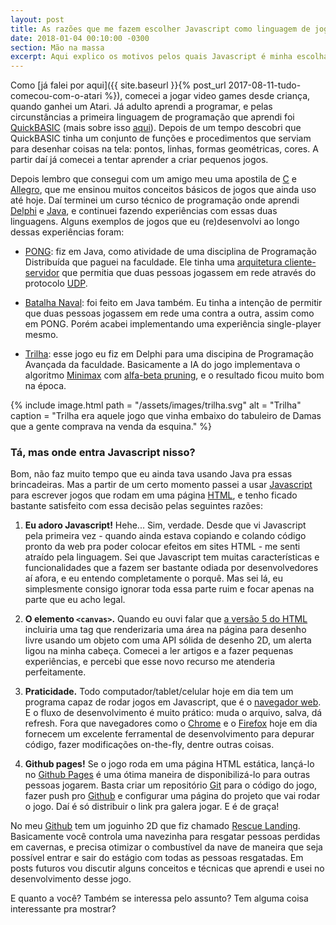 ```yaml
---
layout: post
title: As razões que me fazem escolher Javascript como linguagem de jogos
date: 2018-01-04 00:10:00 -0300
section: Mão na massa
excerpt: Aqui explico os motivos pelos quais Javascript é minha escolha número um para programar pequenos jogos 2D hoje em dia.
---
```


Como [já falei por aqui]({{ site.baseurl }}{% post_url 2017-08-11-tudo-comecou-com-o-atari %}), comecei a jogar video games desde criança, quando ganhei um Atari. Já adulto aprendi a programar, e pelas circunstâncias a primeira linguagem de programação que aprendi foi [QuickBASIC](https://pt.wikipedia.org/wiki/QuickBASIC) (mais sobre isso [aqui](https://tnaires.github.io/)). Depois de um tempo descobri que QuickBASIC tinha um conjunto de funções e procedimentos que serviam para desenhar coisas na tela: pontos, linhas, formas geométricas, cores. A partir daí já comecei a tentar aprender a criar pequenos jogos.

Depois lembro que consegui com um amigo meu uma apostila de [C](https://pt.wikipedia.org/wiki/C_(linguagem_de_programa%C3%A7%C3%A3o)) e [Allegro](http://liballeg.org/), que me ensinou muitos conceitos básicos de jogos que ainda uso até hoje. Daí terminei um curso técnico de programação onde aprendi [Delphi](https://pt.wikipedia.org/wiki/Embarcadero_Delphi) e [Java](https://pt.wikipedia.org/wiki/Java_(linguagem_de_programa%C3%A7%C3%A3o)), e continuei fazendo experiências com essas duas linguagens. Alguns exemplos de jogos que eu (re)desenvolvi ao longo dessas experiências foram:

- [PONG](https://pt.wikipedia.org/wiki/Pong): fiz em Java, como atividade de uma disciplina de Programação Distribuída que paguei na faculdade. Ele tinha uma [arquitetura cliente-servidor](https://pt.wikipedia.org/wiki/Cliente-servidor) que permitia que duas pessoas jogassem em rede através do protocolo [UDP](https://pt.wikipedia.org/wiki/User_Datagram_Protocol).

- [Batalha Naval](https://pt.wikipedia.org/wiki/Batalha_naval_(jogo)): foi feito em Java também. Eu tinha a intenção de permitir que duas pessoas jogassem em rede uma contra a outra, assim como em PONG. Porém acabei implementando uma experiência single-player mesmo.

- [Trilha](https://pt.wikipedia.org/wiki/Trilha_(jogo)): esse jogo eu fiz em Delphi para uma discipina de Programação Avançada da faculdade. Basicamente a IA do jogo implementava o algoritmo [Minimax](https://pt.wikipedia.org/wiki/Minimax) com [alfa-beta pruning](https://pt.wikipedia.org/wiki/Minimax), e o resultado ficou muito bom na época.

{%
  include image.html
  path = "/assets/images/trilha.svg"
  alt = "Trilha"
  caption = "Trilha era aquele jogo que vinha embaixo do tabuleiro de Damas que a gente comprava na venda da esquina."
%}

### Tá, mas onde entra Javascript nisso?

Bom, não faz muito tempo que eu ainda tava usando Java pra essas brincadeiras. Mas a partir de um certo momento passei a usar [Javascript](https://pt.wikipedia.org/wiki/JavaScript) para escrever jogos que rodam em uma página [HTML](https://pt.wikipedia.org/wiki/HTML), e tenho ficado bastante satisfeito com essa decisão pelas seguintes razões:

1. **Eu adoro Javascript!** Hehe... Sim, verdade. Desde que vi Javascript pela primeira vez - quando ainda estava copiando e colando código pronto da web pra poder colocar efeitos em sites HTML - me senti atraído pela linguagem. Sei que Javascript tem muitas características e funcionalidades que a fazem ser bastante odiada por desenvolvedores aí afora, e eu entendo completamente o porquê. Mas sei lá, eu simplesmente consigo ignorar toda essa parte ruim e focar apenas na parte que eu acho legal.

2. **O elemento `<canvas>`.** Quando eu ouvi falar que [a versão 5 do HTML](https://pt.wikipedia.org/wiki/HTML5) incluiria uma tag que renderizaria uma área na página para desenho livre usando um objeto com uma API sólida de desenho 2D, um alerta ligou na minha cabeça. Comecei a ler artigos e a fazer pequenas experiências, e percebi que esse novo recurso me atenderia perfeitamente.

3. **Praticidade.** Todo computador/tablet/celular hoje em dia tem um programa capaz de rodar jogos em Javascript, que é o [navegador web](https://pt.wikipedia.org/wiki/Navegador_web). E o fluxo de desenvolvimento é muito prático: muda o arquivo, salva, dá refresh. Fora que navegadores como o [Chrome](https://pt.wikipedia.org/wiki/Google_Chrome) e o [Firefox](https://pt.wikipedia.org/wiki/Mozilla_Firefox) hoje em dia fornecem um excelente ferramental de desenvolvimento para depurar código, fazer modificações on-the-fly, dentre outras coisas.

4. **Github pages!** Se o jogo roda em uma página HTML estática, lançá-lo no [Github Pages](https://pages.github.com/) é uma ótima maneira de disponibilizá-lo para outras pessoas jogarem. Basta criar um repositório [Git](https://pt.wikipedia.org/wiki/GIT) para o código do jogo, fazer push pro [Github](https://pt.wikipedia.org/wiki/GitHub) e configurar uma página do projeto que vai rodar o jogo. Daí é só distribuir o link pra galera jogar. E é de graça!

No meu [Github](https://github.com/tnaires) tem um joguinho 2D que fiz chamado [Rescue Landing](https://github.com/tnaires/rescue_landing). Basicamente você controla uma navezinha para resgatar pessoas perdidas em cavernas, e precisa otimizar o combustível da nave de maneira que seja possível entrar e sair do estágio com todas as pessoas resgatadas. Em posts futuros vou discutir alguns conceitos e técnicas que aprendi e usei no desenvolvimento desse jogo.

E quanto a você? Também se interessa pelo assunto? Tem alguma coisa interessante pra mostrar?
